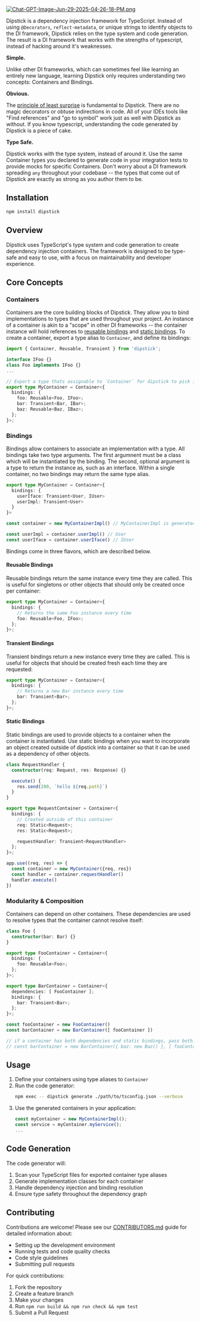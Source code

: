 
[![Chat-GPT-Image-Jun-29-2025-04-26-18-PM.png](https://i.postimg.cc/3xP7tyxd/Chat-GPT-Image-Jun-29-2025-04-26-18-PM.png)](https://postimg.cc/Sn7wsx8h)

Dipstick is a dependency injection framework for TypeScript. Instead of using `@Decorators`, `reflect-metadata`, or unique strings to identify objects to the DI framework, Dipstick relies on the type system and code generation.
The result is a DI framework that works with the strengths of typescript, instead of hacking around it's weaknesses.

**Simple.**

Unlike other DI frameworks, which can sometimes feel like learning an entirely new language, learning Dipstick only requires understanding two concepts: Containers and Bindings.

**Obvious.**

The [principle of least surprise](https://en.wikipedia.org/wiki/Principle_of_least_astonishment) is fundamental to Dipstick. There are no magic decorators or obtuse indirections in code. All of your IDEs tools like "Find references" and "go to symbol" work just as well with Dipstick as without. If you know typescript, understanding the code generated by Dipstick is a piece of cake. 

**Type Safe.**

Dipstick works with the type system, instead of around it. Use the same Container types you declared to generate code in your integration tests to provide mocks for specific Containers. Don't worry about a DI framework spreading `any` throughout your codebase -- the types that come out of Dipstick are exactly as strong as you author them to be.

## Installation

```bash
npm install dipstick
```

## Overview

Dipstick uses TypeScript's type system and code generation to create dependency injection containers. The framework is designed to be type-safe and easy to use, with a focus on maintainability and developer experience.

## Core Concepts

### Containers

Containers are the core building blocks of Dipstick. They allow you to bind implementations to types that are used throughout your project. An instance of a container is akin to a "scope" in other DI frameworks -- the container instance will hold references to [reusable bindings](https://github.com/mako-taco/dipstick/edit/main/README.md#reusable-bindings) and [static bindings](https://github.com/mako-taco/dipstick/edit/main/README.md#static-bindings). To create a container, export a type alias to `Container`, and define its bindings:

```typescript
import { Container, Reusable, Transient } from 'dipstick';

interface IFoo {}
class Foo implements IFoo {}
...

// Export a type thats assignable to `Container` for dipstick to pick it up during code generation
export type MyContainer = Container<{
  bindings: {
    foo: Reusable<Foo, IFoo>;
    bar: Transient<Bar, IBar>;
    baz: Reusable<Baz, IBaz>;
  };
}>;
```

### Bindings

Bindings allow containers to associate an implementation with a type. All bindings take two type arguments. The first argumnent must be a class which will be instantiated by the binding. The second, optional argument is a type to return the instance as, such as an interface. Within a single container, no two bindings may return the same type alias.

```typescript
export type MyContainer = Container<{
  bindings: {
    userIface: Transient<User, IUser>
    userImpl: Transient<User>
  }
}>
```

```typescript
const container = new MyContainerImpl() // MyContainerImpl is generated code

const userImpl = container.userImpl() // User
const userIface = container.userIface() // IUser
```

Bindings come in three flavors, which are described below.

#### Reusable Bindings

Reusable bindings return the same instance every time they are called. This is useful for singletons or other objects that should only be created once per container:

```typescript
export type MyContainer = Container<{
  bindings: {
    // Returns the same Foo instance every time
    foo: Reusable<Foo, IFoo>;
  };
}>;
```

#### Transient Bindings

Transient bindings return a new instance every time they are called. This is useful for objects that should be created fresh each time they are requested:

```typescript
export type MyContainer = Container<{
  bindings: {
    // Returns a new Bar instance every time
    bar: Transient<Bar>;
  };
}>;
```

#### Static Bindings

Static bindings are used to provide objects to a container when the container is instantiated. Use static bindings when you want to incorporate an object created outside of dipstick into a container so that it can be used as a dependency of other objects.

```typescript
class RequestHandler {
  constructor(req: Request, res: Response) {}

  execute() {
    res.send(200, `hello ${req.path}`)
  }
}

export type RequestContainer = Container<{
  bindings: {
    // Created outside of this container
    req: Static<Request>;
    res: Static<Request>;

    requestHandler: Transient<RequestHandler>
  };
}>;

app.use((req, res) => {
  const container = new MyContainer({req, res})
  const handler = container.requestHandler()
  handler.execute()
})
```

### Modularity & Composition

Containers can depend on other containers. These dependencies are used to resolve types that the container cannot resolve itself:

```typescript
class Foo {
  constructor(bar: Bar) {}
}

export type FooContainer = Container<{
  bindings: {
    foo: Reusable<Foo>;
  };
}>;

export type BarContainer = Container<{
  dependencies: [ FooContainer ];
  bindings: {
    bar: Transient<Bar>;
  };
}>;

const fooContainer = new FooContainer()
const barContainer = new BarContainer([ fooContainer ])

// if a container has both dependencies and static bindings, pass both:
// const barContainer = new BarContainer({ baz: new Baz() }, [ fooContainer ])
```

## Usage

1. Define your containers using type aliases to `Container`
2. Run the code generator:
   ```bash
   npm exec -- dipstick generate ./path/to/tsconfig.json --verbose
   ```
3. Use the generated containers in your application:
   ```typescript
   const myContainer = new MyContainerImpl();
   const service = myContainer.myService();
   ...
   ```

## Code Generation

The code generator will:

1. Scan your TypeScript files for exported container type aliases
2. Generate implementation classes for each container
3. Handle dependency injection and binding resolution
4. Ensure type safety throughout the dependency graph

## Contributing

Contributions are welcome! Please see our [CONTRIBUTORS.md](./CONTRIBUTORS.md) guide for detailed information about:

- Setting up the development environment
- Running tests and code quality checks
- Code style guidelines
- Submitting pull requests

For quick contributions:

1. Fork the repository
2. Create a feature branch
3. Make your changes
4. Run `npm run build && npm run check && npm test`
5. Submit a Pull Request
